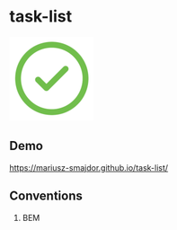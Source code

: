 # task-list

<img src="images/icon.png" width="150" height="150" alt="logo" />

## Demo

https://mariusz-smajdor.github.io/task-list/

## Conventions

1. BEM
